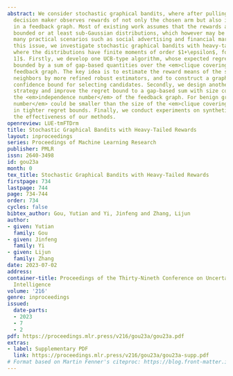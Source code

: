 ```yaml
---
abstract: We consider stochastic graphical bandits, where after pulling an arm, the
  decision maker observes rewards of not only the chosen arm but also its neighbors
  in a feedback graph. Most of existing work assumes that the rewards are drawn from
  bounded or at least sub-Gaussian distributions, which however may be violated in
  many practical scenarios such as social advertising and financial markets. To settle
  this issue, we investigate stochastic graphical bandits with heavy-tailed rewards,
  where the distributions have finite moments of order $1+\epsilon$, for some $\epsilon\in(0,
  1]$. Firstly, we develop one UCB-type algorithm, whose expected regret is upper
  bounded by a sum of gap-based quantities over the <em>clique covering</em> of the
  feedback graph. The key idea is to estimate the reward means of the selected arm’s
  neighbors by more refined robust estimators, and to construct a graph-based upper
  confidence bound for selecting candidates. Secondly, we design another elimination-based
  strategy and improve the regret bound to a gap-based sum with size controlled by
  the <em>independence number</em> of the feedback graph. For benign graphs, the <em>independence
  number</em> could be smaller than the size of the <em>clique covering</em>, resulting
  in tighter regret bounds. Finally, we conduct experiments on synthetic data to demonstrate
  the effectiveness of our methods.
openreview: LUE-tmFTDrm
title: Stochastic Graphical Bandits with Heavy-Tailed Rewards
layout: inproceedings
series: Proceedings of Machine Learning Research
publisher: PMLR
issn: 2640-3498
id: gou23a
month: 0
tex_title: Stochastic Graphical Bandits with Heavy-Tailed Rewards
firstpage: 734
lastpage: 744
page: 734-744
order: 734
cycles: false
bibtex_author: Gou, Yutian and Yi, Jinfeng and Zhang, Lijun
author:
- given: Yutian
  family: Gou
- given: Jinfeng
  family: Yi
- given: Lijun
  family: Zhang
date: 2023-07-02
address:
container-title: Proceedings of the Thirty-Nineth Conference on Uncertainty in Artificial
  Intelligence
volume: '216'
genre: inproceedings
issued:
  date-parts:
  - 2023
  - 7
  - 2
pdf: https://proceedings.mlr.press/v216/gou23a/gou23a.pdf
extras:
- label: Supplementary PDF
  link: https://proceedings.mlr.press/v216/gou23a/gou23a-supp.pdf
# Format based on Martin Fenner's citeproc: https://blog.front-matter.io/posts/citeproc-yaml-for-bibliographies/
---
```

